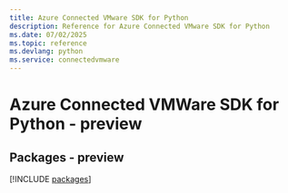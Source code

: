 ```yaml
---
title: Azure Connected VMware SDK for Python
description: Reference for Azure Connected VMware SDK for Python
ms.date: 07/02/2025
ms.topic: reference
ms.devlang: python
ms.service: connectedvmware
---
```

# Azure Connected VMWare SDK for Python - preview
## Packages - preview
[!INCLUDE [packages](connected-vmware-index.md)]